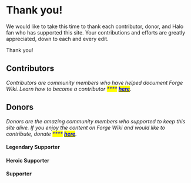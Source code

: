 # Thank you!

We would like to take this time to thank each contributor, donor, and Halo fan who has supported this site. Your contributions and efforts are greatly appreciated, down to each and every edit.

Thank you!

## Contributors

_Contributors are community members who have helped document Forge Wiki. Learn how to become a contributor <mark style="color:blue;">****</mark>_ [_<mark style="color:blue;">**here**</mark>_](how-can-i-help/documenting/documenting.md)_._

## Donors

_Donors are the amazing community members who supported to keep this site alive. If you enjoy the content on Forge Wiki and would like to contribute, donate <mark style="color:blue;">****</mark>_ [_<mark style="color:blue;">**here**</mark>_](https://github.com/sponsors/forgewiki)_._

#### Legendary Supporter

#### Heroic Supporter

#### Supporter
